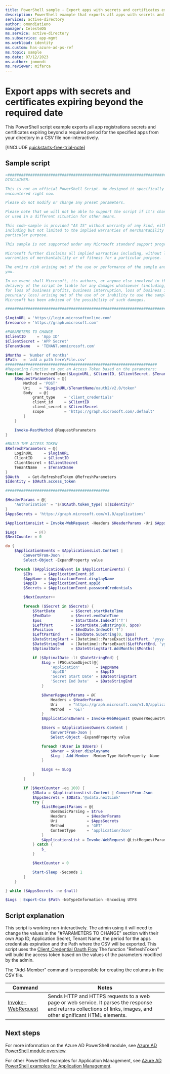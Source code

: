 ```yaml
---
title: PowerShell sample - Export apps with secrets and certificates expiring beyond the required date in Microsoft Entra tenant.
description: PowerShell example that exports all apps with secrets and certificates expiring beyond the required date for the specified apps in your Microsoft Entra tenant.
services: active-directory
author: omondiatieno
manager: CelesteDG
ms.service: active-directory
ms.subservice: app-mgmt
ms.workload: identity
ms.custom: has-azure-ad-ps-ref
ms.topic: sample
ms.date: 07/12/2023
ms.author: jomondi
ms.reviewer: mifarca
---
```


# Export apps with secrets and certificates expiring beyond the required date

This PowerShell script example exports all app registrations secrets and certificates expiring beyond a required period for the specified apps from your directory in a CSV file non-interactively.

[!INCLUDE [quickstarts-free-trial-note](~/../azure-docs-pr/includes/quickstarts-free-trial-note.md)]

## Sample script

```powershell
<#################################################################################
DISCLAIMER:

This is not an official PowerShell Script. We designed it specifically for the situation you have
encountered right now.

Please do not modify or change any preset parameters.

Please note that we will not be able to support the script if it's changed or altered in any way
or used in a different situation for other means.

This code-sample is provided "AS IS" without warranty of any kind, either expressed or implied,
including but not limited to the implied warranties of merchantability and/or fitness for a
particular purpose.

This sample is not supported under any Microsoft standard support program or service.

Microsoft further disclaims all implied warranties including, without limitation, any implied
warranties of merchantability or of fitness for a particular purpose.

The entire risk arising out of the use or performance of the sample and documentation remains with
you.

In no event shall Microsoft, its authors, or anyone else involved in the creation, production, or
delivery of the script be liable for any damages whatsoever (including, without limitation, damages
for loss of business profits, business interruption, loss of business information, or other
pecuniary loss) arising out of the use of or inability to use the sample or documentation, even if
Microsoft has been advised of the possibility of such damages.

#################################################################################>

$loginURL = 'https://login.microsoftonline.com'
$resource = 'https://graph.microsoft.com'

#PARAMETERS TO CHANGE
$ClientID     = 'App ID'
$ClientSecret = 'APP Secret'
$TenantName   = 'TENANT.onmicrosoft.com'

$Months = 'Number of months'
$Path   = 'add a path here\File.csv'
###################################################################
#Repeating Function to get an Access Token based on the parameters:
function Get-RefreshedToken($LoginURL, $ClientID, $ClientSecret, $TenantName) {
    $RequestParameters = @{
        Method = 'POST'
        Uri    = "$LoginURL/$TenantName/oauth2/v2.0/token"
        Body   = @{
            grant_type    = 'client_credentials'
            client_id     = $ClientID
            client_secret = $ClientSecret
            scope         = 'https://graph.microsoft.com/.default'
        }
    }

    Invoke-RestMethod @RequestParameters
}

#BUILD THE ACCESS TOKEN
$RefreshParameters = @{
    LoginURL     = $loginURL
    ClientID     = $ClientID
    ClientSecret = $ClientSecret
    TenantName   = $TenantName
}
$OAuth    = Get-RefreshedToken @RefreshParameters
$Identity = $OAuth.access_token

##############################################

$HeaderParams = @{
    'Authorization' = "$($OAuth.token_type) $($Identity)"
}
$AppsSecrets = 'https://graph.microsoft.com/v1.0/applications'

$ApplicationsList = Invoke-WebRequest -Headers $HeaderParams -Uri $AppsSecrets -Method GET

$Logs        = @()
$NextCounter = 0

do {
    $ApplicationEvents = $ApplicationsList.Content |
        ConvertFrom-Json |
        Select-Object -ExpandProperty value

    foreach ($ApplicationEvent in $ApplicationEvents) {
        $IDs     = $ApplicationEvent.id
        $AppName = $ApplicationEvent.displayName
        $AppID   = $ApplicationEvent.appId
        $Secrets = $ApplicationEvent.passwordCredentials

        $NextCounter++

        foreach ($Secret in $Secrets) {
            $StartDate       = $Secret.startDateTime
            $EndDate         = $Secret.endDateTime
            $pos             = $StartDate.IndexOf('T')
            $LeftPart        = $StartDate.Substring(0, $pos)
            $Position        = $EndDate.IndexOf('T')
            $LeftPartEnd     = $EndDate.Substring(0, $pos)
            $DateStringStart = [Datetime]::ParseExact($LeftPart, 'yyyy-MM-dd', $null)
            $DateStringEnd   = [Datetime]::ParseExact($LeftPartEnd, 'yyyy-MM-dd', $null)
            $OptimalDate     = $DateStringStart.AddMonths($Months)

            if ($OptimalDate -lt $DateStringEnd) {
                $Log = [PSCustomObject]@{
                    'Application'       = $AppName
                    'AppID'             = $AppID
                    'Secret Start Date' = $DateStringStart
                    'Secret End Date'   = $DateStringEnd
                }

                $OwnerRequestParams = @{
                    Headers = $HeaderParams
                    Uri     = "https://graph.microsoft.com/v1.0/applications/$IDs/owners"
                    Method  = 'GET'
                }
                $ApplicationsOwners = Invoke-WebRequest @OwnerRequestParams

                $Users = $ApplicationsOwners.Content |
                    ConvertFrom-Json |
                    Select-Object -ExpandProperty value

                foreach ($User in $Users) {
                    $Owner = $User.displayname
                    $Log | Add-Member -MemberType NoteProperty -Name  'AppOwner' -Value $Owner
                }

                $Logs += $Log
            }
        }

        If ($NextCounter -eq 100) {
            $OData = $ApplicationsList.Content | ConvertFrom-Json
            $AppsSecrets = $OData.'@odata.nextLink'
            try {
                $ListRequestParams = @{
                    UseBasicParsing = $true
                    Headers         = $HeaderParams
                    Uri             = $AppsSecrets
                    Method          = 'GET'
                    ContentType     = 'application/Json'
                }
                $ApplicationsList = Invoke-WebRequest @ListRequestParams
            } catch {
                $_
            }

            $NextCounter = 0

            Start-Sleep -Seconds 1
        }
    }

} while ($AppsSecrets -ne $null)

$Logs | Export-Csv $Path -NoTypeInformation -Encoding UTF8
```

## Script explanation

This script is working non-interactively. The admin using it will need to change the values in the "#PARAMETERS TO CHANGE" section with their own App ID, Application Secret, Tenant Name, the period for the apps credentials expiration and the Path where the CSV will be exported.
This script uses the [Client_Credential Oauth Flow](~/identity-platform/v2-oauth2-client-creds-grant-flow.md)
The function "RefreshToken" will build the access token based on the values of the parameters modified by the admin.

The "Add-Member" command is responsible for creating the columns in the CSV file.

| Command | Notes |
|---|---|
| [Invoke-WebRequest](/powershell/module/microsoft.powershell.utility/invoke-webrequest) | Sends HTTP and HTTPS requests to a web page or web service. It parses the response and returns collections of links, images, and other significant HTML elements. |

## Next steps

For more information on the Azure AD PowerShell module, see [Azure AD PowerShell module overview](/powershell/azure/active-directory/overview).

For other PowerShell examples for Application Management, see [Azure AD PowerShell examples for Application Management](../app-management-powershell-samples.md).
